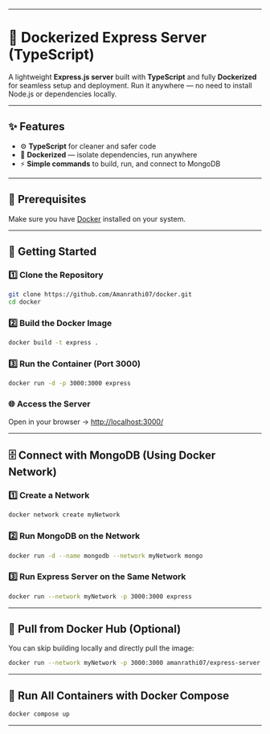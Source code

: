 
---

# 🚀 Dockerized Express Server (TypeScript)

A lightweight **Express.js server** built with **TypeScript** and fully **Dockerized** for seamless setup and deployment.
Run it anywhere — no need to install Node.js or dependencies locally.

---

## ✨ Features

* ⚙️ **TypeScript** for cleaner and safer code
* 🐳 **Dockerized** — isolate dependencies, run anywhere
* ⚡ **Simple commands** to build, run, and connect to MongoDB

---

## 🧩 Prerequisites

Make sure you have [Docker](https://www.docker.com/get-started) installed on your system.

---

## 🚀 Getting Started

### 1️⃣ Clone the Repository

```bash
git clone https://github.com/Amanrathi07/docker.git
cd docker
```

### 2️⃣ Build the Docker Image

```bash
docker build -t express .
```

### 3️⃣ Run the Container (Port 3000)

```bash
docker run -d -p 3000:3000 express
```

### 🌐 Access the Server

Open in your browser → [http://localhost:3000/](http://localhost:3000/)

---

## 🗄️ Connect with MongoDB (Using Docker Network)

### 1️⃣ Create a Network

```bash
docker network create myNetwork
```

### 2️⃣ Run MongoDB on the Network

```bash
docker run -d --name mongodb --network myNetwork mongo
```

### 3️⃣ Run Express Server on the Same Network

```bash
docker run --network myNetwork -p 3000:3000 express
```

---

## 🐙 Pull from Docker Hub (Optional)

You can skip building locally and directly pull the image:

```bash
docker run --network myNetwork -p 3000:3000 amanrathi07/express-server:latest
```

---

## 🧱 Run All Containers with Docker Compose

```bash
docker compose up
```

---

